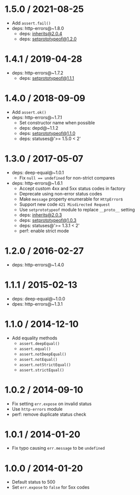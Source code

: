 1.5.0 / 2021-08-25
==================

* Add `assert.fail()`
* deps: http-errors@~1.8.0
    - deps: inherits@2.0.4
    - deps: setprototypeof@1.2.0

1.4.1 / 2019-04-28
==================

* deps: http-errors@~1.7.2
    - deps: setprototypeof@1.1.1

1.4.0 / 2018-09-09
==================

* Add `assert.ok()`
* deps: http-errors@~1.7.1
    - Set constructor name when possible
    - deps: depd@~1.1.2
    - deps: setprototypeof@1.1.0
    - deps: statuses@'>= 1.5.0 < 2'

1.3.0 / 2017-05-07
==================

* deps: deep-equal@~1.0.1
    - Fix `null == undefined` for non-strict compares
* deps: http-errors@~1.6.1
    - Accept custom 4xx and 5xx status codes in factory
    - Deprecate using non-error status codes
    - Make `message` property enumerable for `HttpError`s
    - Support new code `421 Misdirected Request`
    - Use `setprototypeof` module to replace `__proto__` setting
    - deps: inherits@2.0.3
    - deps: setprototypeof@1.0.3
    - deps: statuses@'>= 1.3.1 < 2'
    - perf: enable strict mode

1.2.0 / 2016-02-27
==================

* deps: http-errors@~1.4.0

1.1.1 / 2015-02-13
==================

* deps: deep-equal@~1.0.0
* dpes: http-errors@~1.3.1

1.1.0 / 2014-12-10
==================

* Add equality methods
    - `assert.deepEqual()`
    - `assert.equal()`
    - `assert.notDeepEqual()`
    - `assert.notEqual()`
    - `assert.notStrictEqual()`
    - `assert.strictEqual()`

1.0.2 / 2014-09-10
==================

* Fix setting `err.expose` on invalid status
* Use `http-errors` module
* perf: remove duplicate status check

1.0.1 / 2014-01-20
==================

* Fix typo causing `err.message` to be `undefined`

1.0.0 / 2014-01-20
==================

* Default status to 500
* Set `err.expose` to `false` for 5xx codes
